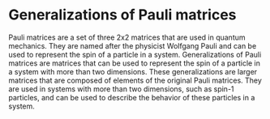 # Generalizations of Pauli matrices

Pauli matrices are a set of three 2x2 matrices that are used in quantum mechanics. They are named after the physicist Wolfgang Pauli and can be used to represent the spin of a particle in a system. Generalizations of Pauli matrices are matrices that can be used to represent the spin of a particle in a system with more than two dimensions. These generalizations are larger matrices that are composed of elements of the original Pauli matrices. They are used in systems with more than two dimensions, such as spin-1 particles, and can be used to describe the behavior of these particles in a system.
